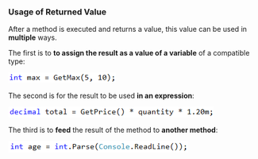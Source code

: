 ### Usage of Returned Value

After a method is executed and returns a value, this value can be used in **multiple** ways.

The first is to **to assign the result as a value of a variable** of a compatible type:

![](/assets/chapter-10-images/12.Return-value-01.png)

The second is for the result to be used **in an expression**:

![](/assets/chapter-10-images/12.Return-value-02.png)

The third is to **feed** the result of the method to **another method**:

![](/assets/chapter-10-images/12.Return-value-03.png)
